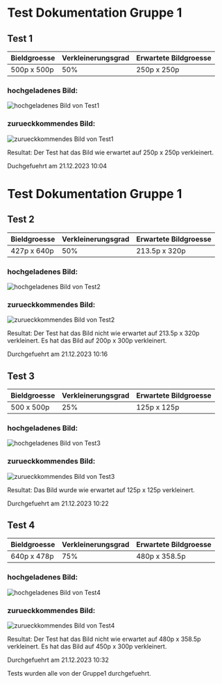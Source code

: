 # Test Dokumentation Gruppe 1

## Test 1
| Bieldgroesse           | Verkleinerungsgrad | Erwartete Bildgroesse |
|------------------------|--------------------|-----------------------|
| 500p x 500p            | 50%                | 250p x 250p           |


### hochgeladenes Bild:

![hochgeladenes Bild von Test1](Pictures/Testing1/50_Test1_500x500.png)

### zurueckkommendes Bild:

![zurueckkommendes Bild von Test1](Pictures/Testing1/Test1.png)

Resultat:
Der Test hat das Bild wie erwartet auf 250p x 250p verkleinert.

Duchgefuehrt am 21.12.2023 10:04

# Test Dokumentation Gruppe 1

## Test 2
| Bieldgroesse           | Verkleinerungsgrad | Erwartete Bildgroesse |
|------------------------|--------------------|-----------------------|
| 427p x 640p            | 50%                | 213.5p x 320p         |


### hochgeladenes Bild:

![hochgeladenes Bild von Test2](Pictures/Testing2/50_Testing2.png)

### zurueckkommendes Bild:

![zurueckkommendes Bild von Test2](Pictures/Testing2/Test2.png)

Resultat:
Der Test hat das Bild nicht wie erwartet auf 213.5p x 320p verkleinert. Es hat das Bild auf 200p x 300p verkleinert.

Durchgefuehrt am 21.12.2023 10:16


## Test 3
| Bieldgroesse        | Verkleinerungsgrad | Erwartete Bildgroesse |
|---------------------|--------------------|-----------------------|
| 500 x 500p          | 25%                | 125p x 125p           |


### hochgeladenes Bild:

![hochgeladenes Bild von Test3](Pictures/Testing3/25_Testing3.png)

### zurueckkommendes Bild:

![zurueckkommendes Bild von Test3](Pictures/Testing3/Testing3.png)

Resultat:
Das Bild wurde wie erwartet auf 125p x 125p verkleinert.

Durchgefuehrt am 21.12.2023 10:22


## Test 4
| Bieldgroesse           | Verkleinerungsgrad | Erwartete Bildgroesse |
|------------------------|--------------------|-----------------------|
| 640p x 478p            | 75%                | 480p x 358.5p         |


### hochgeladenes Bild:

![hochgeladenes Bild von Test4](Pictures/Testing4/75_Testing4.jpg)

### zurueckkommendes Bild:

![zurueckkommendes Bild von Test4](Pictures/Testing4/Testing4.jpg)

Resultat:
Der Test hat das Bild nicht wie erwartet auf 480p x 358.5p verkleinert. Es hat das Bild auf 450p x 300p verkleinert.

Durchgefuehrt am 21.12.2023 10:32

Tests wurden alle von der Gruppe1 durchgefuehrt.
